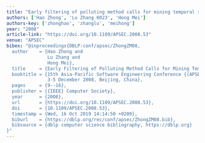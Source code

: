 ```yaml
---
title: "Early filtering of polluting method calls for mining temporal specifications"
authors: ['Hao Zhong', 'Lu Zhang 0023', 'Hong Mei']
authors-key: ['zhonghao', 'zhanglu', 'meihong']
year: "2008"
article-link: "https://doi.org/10.1109/APSEC.2008.53"
venue: "APSEC"
bibex: "@inproceedings{DBLP:conf/apsec/ZhongZM08,
  author    = {Hao Zhong and
               Lu Zhang and
               Hong Mei},
  title     = {Early Filtering of Polluting Method Calls for Mining Temporal Specifications},
  booktitle = {15th Asia-Pacific Software Engineering Conference {(APSEC} 2008),
               3-5 December 2008, Beijing, China},
  pages     = {9--16},
  publisher = {{IEEE} Computer Society},
  year      = {2008},
  url       = {https://doi.org/10.1109/APSEC.2008.53},
  doi       = {10.1109/APSEC.2008.53},
  timestamp = {Wed, 16 Oct 2019 14:14:50 +0200},
  biburl    = {https://dblp.org/rec/conf/apsec/ZhongZM08.bib},
  bibsource = {dblp computer science bibliography, https://dblp.org}
}"
---
```

